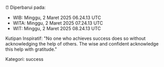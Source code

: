 ⏰ Diperbarui pada:
- WIB: Minggu, 2 Maret 2025 06.24.13 UTC
- WITA: Minggu, 2 Maret 2025 07.24.13 UTC
- WIT: Minggu, 2 Maret 2025 08.24.13 UTC

Kutipan Inspiratif:
"No one who achieves success does so without acknowledging the help of others. The wise and confident acknowledge this help with gratitude."


Kategori: success

